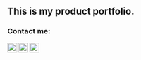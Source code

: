This is my product portfolio. 
- 

### Contact me:

[<img align="left" alt="subuthai_ | Instagram" width="22px" src="https://img.icons8.com/fluency/48/000000/instagram-new.png" />][instagram]
[<img align="left" alt="subuthai_ | Linkedin" width="22px" src="https://img.icons8.com/color/344/linkedin.png" />][linkedin]
[<img align="left" alt="subuthai_ | Medium" width="22px" src="https://img.icons8.com/sf-black-filled/344/medium-logo.png" />][medium]


[linkedin]: https://www.linkedin.com/in/snigdha-mishra/
[instagram]: https://www.instagram.com/snigdha__mishra/
[medium]: https://medium.com/@snigdhamishra0313
